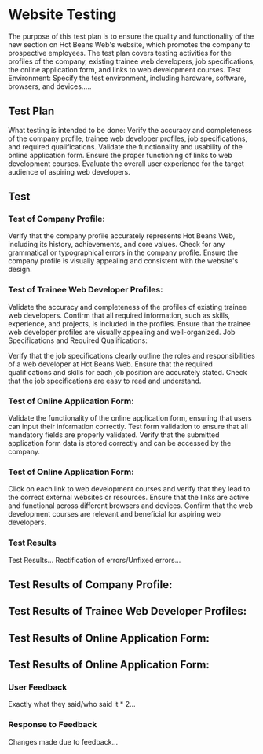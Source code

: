 # Website Testing
The purpose of this test plan is to ensure the quality and functionality of the new section on Hot Beans Web's website, which promotes the company to prospective employees.
The test plan covers testing activities for the profiles of the company, existing trainee web developers, job specifications, the online application form, and links to web development courses.
Test Environment: Specify the test environment, including hardware, software, browsers, and devices.....

## Test Plan
 What testing is intended to be done:
Verify the accuracy and completeness of the company profile, trainee web developer profiles, job specifications, and required qualifications.
Validate the functionality and usability of the online application form.
Ensure the proper functioning of links to web development courses.
Evaluate the overall user experience for the target audience of aspiring web developers.

## Test
### Test of Company Profile:
Verify that the company profile accurately represents Hot Beans Web, including its history, achievements, and core values.
Check for any grammatical or typographical errors in the company profile.
Ensure the company profile is visually appealing and consistent with the website's design.

### Test of Trainee Web Developer Profiles:
Validate the accuracy and completeness of the profiles of existing trainee web developers.
Confirm that all required information, such as skills, experience, and projects, is included in the profiles.
Ensure that the trainee web developer profiles are visually appealing and well-organized.
Job Specifications and Required Qualifications:

Verify that the job specifications clearly outline the roles and responsibilities of a web developer at Hot Beans Web.
Ensure that the required qualifications and skills for each job position are accurately stated.
Check that the job specifications are easy to read and understand.

### Test of Online Application Form:
Validate the functionality of the online application form, ensuring that users can input their information correctly.
Test form validation to ensure that all mandatory fields are properly validated.
Verify that the submitted application form data is stored correctly and can be accessed by the company.

### Test of Online Application Form:
Click on each link to web development courses and verify that they lead to the correct external websites or resources.
Ensure that the links are active and functional across different browsers and devices.
Confirm that the web development courses are relevant and beneficial for aspiring web developers.

### Test Results
Test Results...
Rectification of errors/Unfixed errors...

## Test Results of Company Profile:

## Test Results of Trainee Web Developer Profiles:

## Test Results of Online Application Form:

## Test Results of Online Application Form:


### User Feedback
Exactly what they said/who said it * 2...

### Response to Feedback
Changes made due to feedback...